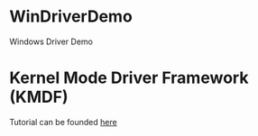# WinDriverDemo
Windows Driver Demo

# Kernel Mode Driver Framework (KMDF)
Tutorial can be founded [here](https://docs.microsoft.com/en-us/windows-hardware/drivers/gettingstarted/writing-a-very-small-kmdf--driver)